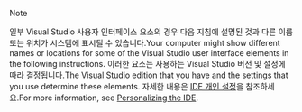 
> [!NOTE]
> <span data-ttu-id="90865-101">일부 Visual Studio 사용자 인터페이스 요소의 경우 다음 지침에 설명된 것과 다른 이름 또는 위치가 시스템에 표시될 수 있습니다.</span><span class="sxs-lookup"><span data-stu-id="90865-101">Your computer might show different names or locations for some of the Visual Studio user interface elements in the following instructions.</span></span> <span data-ttu-id="90865-102">이러한 요소는 사용하는 Visual Studio 버전 및 설정에 따라 결정됩니다.</span><span class="sxs-lookup"><span data-stu-id="90865-102">The Visual Studio edition that you have and the settings that you use determine these elements.</span></span> <span data-ttu-id="90865-103">자세한 내용은 [IDE 개인 설정](/visualstudio/ide/personalizing-the-visual-studio-ide)을 참조하세요.</span><span class="sxs-lookup"><span data-stu-id="90865-103">For more information, see [Personalizing the IDE](/visualstudio/ide/personalizing-the-visual-studio-ide).</span></span>